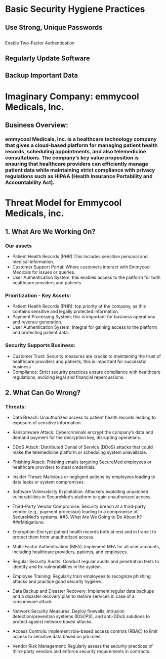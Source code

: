 # Basic Security Hygiene Practices
## Use Strong, Unique Passwords
## 
Enable Two-Factor Authentication
## Regularly Update Software
## Backup Important Data



# Imaginary Company: emmycool Medicals, Inc.

## Business Overview:

### emmycool Medicals, Inc. is a healthcare technology company that gives a cloud-based platform for managing patient health records, scheduling appointments, and also telemedicine consultations. The company’s key value proposition is ensuring that healthcare providers can efficiently manage patient data while maintaining strict compliance with privacy regulations such as HIPAA (Health Insurance Portability and Accountability Act).
# Threat Model for Emmycool Medicals, inc.
## 1. What Are We Working On?
### Our assets
- Patient Health Records (PHR):This Includes sensitive personal and medical information.
- Customer Support Portal:  Where customers interact with Emmycool Medicals for issues or queries.
- User Authentication System: this enables access to the platform for both healthcare providers and patients.
### Prioritization - Key Assets:
- Patient Health Records (PHR): top priority of the company, as this contains sensitive and legally protected information.
- Payment Processing System: this is important for business operations and revenue generation.
- User Authentication System: Integral for gaining access to the platform and protecting patient data.
### Security Supports Business:
- Customer Trust: Security measures are crucial to maintaining the trust of healthcare providers and patients, this is important for successful business
- Compliance: Strict security practices ensure compliance with healthcare regulations, avoiding legal and financial repercussions.
##  2. What Can Go Wrong?
### Threats:

- Data Breach: Unauthorized access to patient health records leading to exposure of sensitive information.
- Ransomware Attack: Cybercriminals encrypt the company’s data and demand payment for the decryption key, disrupting operations.
- DDoS Attack: Distributed Denial of Service (DDoS) attacks that could make the telemedicine platform or scheduling system unavailable.
- Phishing Attack: Phishing emails targeting SecureMed employees or healthcare providers to steal credentials.
- Insider Threat: Malicious or negligent actions by employees leading to data leaks or system compromises.
- Software Vulnerability Exploitation: Attackers exploiting unpatched vulnerabilities in SecureMed’s platform to gain unauthorized access.
- Third-Party Vendor Compromise: Security breach at a third-party vendor (e.g., payment processor) leading to a compromise of SecureMed’s systems.
##3. What Are We Going to Do About It?
###Mitigations:

- Encryption: Encrypt patient health records both at rest and in transit to protect them from unauthorized access.
- Multi-Factor Authentication (MFA): Implement MFA for all user accounts, including healthcare providers, patients, and employees.
- Regular Security Audits: Conduct regular audits and penetration tests to identify and fix vulnerabilities in the system.
- Employee Training: Regularly train employees to recognize phishing attacks and practice good security hygiene.
- Data Backup and Disaster Recovery: Implement regular data backups and a disaster recovery plan to restore services in case of a ransomware attack.
- Network Security Measures: Deploy firewalls, intrusion detection/prevention systems (IDS/IPS), and anti-DDoS solutions to protect against network-based attacks.
- Access Controls: Implement role-based access controls (RBAC) to limit access to sensitive data based on job roles.
- Vendor Risk Management: Regularly assess the security practices of third-party vendors and enforce security requirements in contracts.
